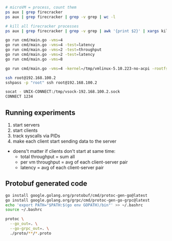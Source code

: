 ```bash
# microVM = process, count them
ps aux | grep firecracker
ps aux | grep firecracker | grep -v grep | wc -l

# kill all firecracker processes
ps aux | grep firecracker | grep -v grep | awk '{print $2}' | xargs kill -9

go run cmd/main.go -vms=4
go run cmd/main.go -vms=4 -test=latency
go run cmd/main.go -vms=2 -test=throughput
go run cmd/main.go -vms=2 -test=latency
go run cmd/main.go -vms=8

go run cmd/main.go -vms=4 -kernel=/tmp/vmlinux-5.10.223-no-acpi -rootfs=/tmp/debian-rootfs.ext4

ssh root@192.168.100.2
sshpass -p "root" ssh root@192.168.100.2

socat - UNIX-CONNECT:/tmp/vsock-192.168.100.2.sock
CONNECT 1234
```
## Running experiments
1. start servers
2. start clients
3. track syscalls via PIDs
4. make each client start sending data to the server
- doens't matter if clients don't start at same time:
    - total throughput = sum all
    - per vm throughput = avg of each client-server pair
    - latency = avg of each client-server pair

## Protobuf generated code
```bash
go install google.golang.org/protobuf/cmd/protoc-gen-go@latest
go install google.golang.org/grpc/cmd/protoc-gen-go-grpc@latest
echo 'export PATH="$PATH:$(go env GOPATH)/bin"' >> ~/.bashrc
source ~/.bashrc

protoc \
  --go_out=. \
  --go-grpc_out=. \
  ./proto/**/*.proto
```
